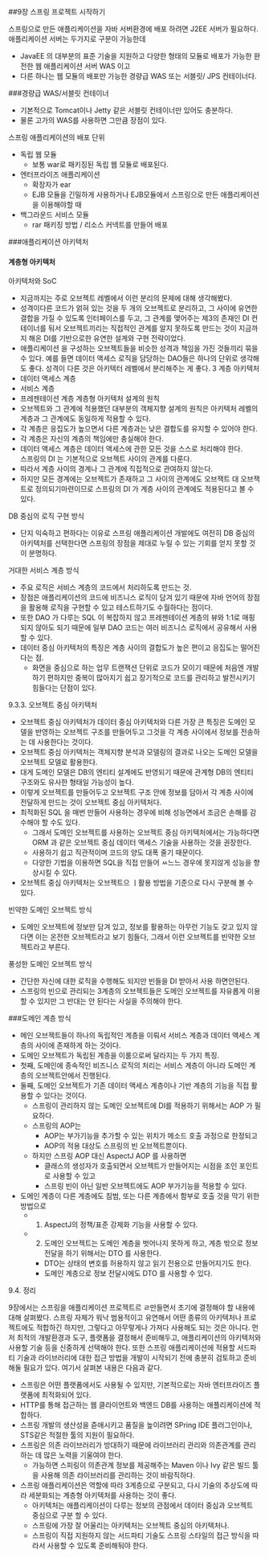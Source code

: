 ##9장 스프링 프로젝트 시작하기


스프링으로 만든 애플리케이션을 자바 서버환경에 배포 하려면 J2EE 서버가 필요하다.
애플리케이션 서버는 두가지로 구분이 가능한데
- JavaEE 의 대부분의 표준 기술을 지원하고 다양한 형태의 모듈로 배포가 가능한 완전한 웹 애플리케이션 서버 WAS 이고
- 다른 하나는 웹 모듈의 배포만 가능한 경량급 WAS 또는 서블릿/ JPS 컨테이너다.


###경량급 WAS/서블릿 컨테이너

- 기본적으로 Tomcat이나 Jetty 같은 서블릿 컨테이너만 있어도 충분하다.
- 물론 고가의 WAS를 사용하면 그만큼 장점이 있다.

스프링 애플리케이션의 배포 단위
- 독립 웹 모듈
    - 보통 war로 패키징된 독립 웹 모듈로 배포된다.
- 엔터프라이즈 애플리케이션
    - 확장자가 ear
    - EJB 모듈을 긴밀하게 사용하거나 EJB모듈에서 스프링으로 만든 애플리케이션을 이용해야할 때
- 백그라운드 서비스 모듈
    - rar 패키징 방법 / 리소스 커넥트를 만들어 배포


###애플리케이션 아키텍처


#### 계층형 아키텍처

아키텍처와 SoC
- 지금까지는 주로 오브젝트 레벨에서 이런 분리의 문제에 대해 생각해봤다.
- 성격이다른 코드가 얽혀 있는 것을 두 개의 오브젝트로 분리하고, 그 사이에 유연한 결합을 가질 수 있도록 인터페이스를 두고, 그 관계를 맺어주는 제3의 존재인 DI 컨테이너를 둬서 오브젝트끼리는 직접적인 관계를 알지 못하도록 만드는 것이 지금까지 해온 DI를 기반으로한 유연한 설계와 구현 전략이었다.
- 애플리케이션 을 구성하는 오브젝트들을 비슷한 성격과 책임을 가진 것들끼리 묶을 수 있다. 예를 들면 데이터 액세스 로직을 담당하는 DAO들은 하나의 단위로 생각해도 좋다. 성격이 다른 것은 아키텍터 레벨에서 분리해주는 게 좋다.
  3 계층 아키텍처
- 데이터 액세스 계층
- 서비스 계층
- 프레젠테이션 계층
  계층형 아키텍처 설계의 원칙
- 오브젝트와 그 관계에 적용했던 대부분의 객체지향 설계의 원칙은 아키텍처 레벨의 계층과 그 관계에도 동일하게 적용할 수 있다.
- 각 계층은 응집도가 높으면서 다른 계층과는 낮은 결합도를 유지할 수 있어야 한다.
- 각 계층은 자신의 계층의 책임에만 충실해야 한다.
- 데이터 액세스 계층은 데이터 액세스에 관한 모든 것을 스스로 처리해야 한다.  
  스프링의 DI 는 기본적으로 오브젝트 사이의 관계를 다룬다.
- 따라서 계층 사이의 경계나 그 관계에 직접적으로 관여하지 않는다.
- 하지만 모든 경계에는 오브젝트가 존재하고 그 사이의 관계에도 오브잭트 대 오브잭트로 정의되기마련이므로 스프링의 DI 가 계층 사이의 관계에도 적용된다고 볼 수 있다.

DB 중심의 로직 구현 방식
- 단지 익숙하고 편하다는 이유로 스프링 애플리케이션 개발에도 여전히 DB 중심의 아키텍처를 선택한다면 스프링의 장점을 제대로 누릴 수 있는 기회를 얻지 못할 것이 분명하다.

거대한 서비스 계층 방식
- 주요 로직은 서비스 계층의 코드에서 처리하도록 만드는 것.
- 장점은 애플리케이션의 코드에 비즈니스 로직이 담겨 있기 때문에 자바 언어의 장점을 활용해 로직을 구현할 수 있고 테스트하기도 수월하다는 점이다.
- 또한 DAO 가 다루는 SQL 이 복잡하지 않고 프레젠테이션 계층의 뷰와 1:1로 매핑되지 않아도 되기 때문에 일부 DAO 코드는 여러 비즈니스 로직에서 공유해서 사용할 수 있다.
- 데이터 중심 아키텍처의 특징은 계층 사이의 결합도가 높은 편이고 응집도는 떨어진다는 점.
    - 화면을 중심으로 하는 업무 트랜잭션 단위로 코드가 모이기 때문에 처음엔 개발하기 편하지만 중복이 많아지기 쉽고 장기적으로 코드를 관리하고 발전시키기 힘들다는 단점이 있다.


9.3.3. 오브젝트 중심 아키텍처

- 오브젝트 중심 아키텍처가 데이터 중심 아키텍처와 다른 가장 큰 특징은 도메인 모델을 반영하는 오브젝트 구조를 만들어두고 그것을 각 계층 사이에서 정보를 전송하는 데 사용한다는 것이다.
- 오브젝트 중심 아키텍처는 객체지향 분석과 모델링의 결과로 나오는 도메인 모델을 오브젝트 모델로 활용한다.
- 대게 도메인 모델은 DB의 엔티티 설계에도 반영되기 때문에 관계형 DB의 엔티티 구조와도 유사한 형태일 가능성이 높다.
- 이렇게 오브젝트를 만들어두고 오브젝트 구조 안에 정보를 담아서 각 계층 사이에 전달하게 만드는 것이 오브젝트 중심 아키텍처다.
- 최적화된 SQL 을 매번 만들어 사용하는 경우에 비해 성능면에서 조금은 손해를 감수해야 할 수도 있다.
    - 그래서 도메인 오브젝트를 사용하는 오브젝트 중심 아키텍처에서는 가능하다면 ORM 과 같은 오브젝트 중심 데이터 액세스 기술을 사용하는 것을 권장한다.
    - 사용하기 쉽고 직관적이며 코드의 양도 대폭 줄기 때문이다.
    - 다양한 기법을 이용하면 SQL을 직접 만들어 ㅆ느느 경우에 못지않게 성능을 향상시킬 수 있다.
- 오브젝트 중심 아키텍처는 오브젝트으 ㅣ활용 방법을 기준으로 다시 구분해 볼 수 있다.


빈약한 도메인 오브젝트 방식

- 도메인 오브젝트에 정보만 담겨 있고, 정보를 활용하는 아무런 기능도 갖고 있지 않다면 이는 온전한 오브젝트라고 보기 힘들다, 그래서 이런 오브젝트를 빈약한 오브젝트라고 부른다.

풍성한 도메인 오브젝트 방식
- 간단한 자신에 대한 로직을 수행해도 되지만 빈들을 DI 받아서 사용 하면안된다.
- 스프링의 빈으로 관리되는 3계층의 오브젝트들은 도메인 오브젝트를 자유롭게 이용할 수 있지만 그 반대는 안 된다는 사실을 주의해야 한다.


###도메인 계층 방식

- 메인 오브젝트들이 하나의 독립적인 계층을 이뤄서 서비스 계층과 데이터 액세스 계층의 사이에 존재하게 하는 것이다.
- 도메인 오브젝트가 독립된 계층을 이룸으로써 달라지는 두 가지 특징.
- 첫째, 도메인에 종속적인 비즈니스 로직의 처리는 서비스 계층이 아니라 도메인 계층의 오브젝트안에서 진행된다.
- 둘째, 도메인 오브젝트가 기존 데이터 액세스 계층이나 기반 계층의 기능을 직접 활용할 수 있다는 것이다.
    - 스프링이 관리하지 않는 도메인 오브젝트에 DI를 적용하기 위해서는 AOP 가 필요하다.
    - 스프링의 AOP는
        - AOP는 부가기능을 추가할 수 있는 위치가 메소드 호출 과정으로 한정되고
        - AOP의 적용 대상도 스프링의 빈 오브젝트뿐이다.
    - 하지만 스프링 AOP 대신 AspectJ AOP 를 사용하면
        - 클래스의 생성자가 호출되면서 오브젝트가 만들어지는 시점을 조인 포인트로 사용할 수 있고
        - 스프링 빈이 아닌 일반 오브젝트에도 AOP 부가기능을 적용할 수 있다.
- 도메인 계층이 다른 계층에도 침범, 또는 다른 계층에서 함부로 호출 것을 막기 위한 방법으로
    - 1. AspectJ의 정책/표준 강제화 기능을 사용할 수 있다.
    - 2. 도메인 오브젝트는 도메인 계층을 벗어나지 못하게 하고, 계층 밖으로 정보 전달을 하기 위해서는 DTO 를 사용한다.
        - DTO는 상태의 변호를 허용하지 않고 읽기 전용으로 만들어지기도 한다.
        - 도메인 계층으로 정보 전달시에도 DTO 를 사용할 수 있다.


9.4. 정리

9장에서는 스프링을 애플리케이션 프로젝트르 ㄹ만들면서 초기에 결정해야 할 내용에 대해 살펴봤다. 스프링 자체가 워낙 범용적이고 유연해서 어떤 종류의 아키텍처나 프로젝트에도 적합하긴 하지만, 그렇다고 아무렇게나 가져다 사용해도 되는 것은 아니다. 먼저 최적의 개발환경과 도구, 플랫폼을 결정해서 준비해두고, 애플리케이션의 아키텍처와 사용할 기술 등을 신중하게 선택해야 한다. 또한 스프링 애플리케이션에 적용할 서드파티 기술과 라이브러리에 대한 접근 방법을 개발이 시작되기 전에 충분히 검토하고 준비해둘 필요가 있다.
여기서 살펴본 내용은 다음과 같다.
- 스프링은 어떤 플랫폼에서도 사용될 수 있지만, 기본적으로는 자바 엔터프라이즈 플랫폼에 최적화되어 있다.
- HTTP를 통해 접근하는 웹 클라이언트와 백엔드 DB를 사용하는 애플리케이션에 적합하다.
- 스프링 개발의 생산성을 즏애시키고 품질을 높이려면 SPring IDE 플러그인이나, STS같은 적절한 툴의 지원이 필요하다.
- 스프링은 의존 라이브러리가 방대하기 때문에 라이브러리 관리와 의존관계를 관리하는 데 많은 노력을 기울여야 한다.
    - 가능하면 스피링이 의존관계 정보를 제공해주는 Maven 이나 Ivy 같은 빌드 툴을 사용해 의존 라이브러리를 관리하는 것이 바람직하다.
- 스프링 애플리케이션은 역할에 따라 3계층으로 구분되고, 다시 기술의 추상도에 따라 세분화되는 계층형 아키텍처를 사용하는 것이 좋다.
    - 아키텍처는 애플리케이션이 다루는 정보의 관점에서 데이터 중심과 오브젝트 중심으로 구분 할 수 있다.
    - 스프링에 가장 잘 어울리는 아키텍처는 오브젝트 중심의 아키텍처나.
    - 스프링이 직접 지원하지 않는 서드파티 기술도 스프링 스타일의 접근 방식을 따라서 사용할 수 있도록 준비해둬야 한다.























